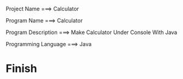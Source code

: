 Project Name ===> Calculator

Program Name ===> Calculator

Program Description ===> Make Calculator Under Console With Java 

Programming Language ===> Java

# Finish
